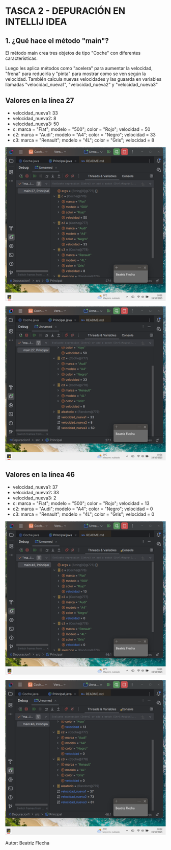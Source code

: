 # TASCA 2 - DEPURACIÓN EN INTELLIJ IDEA
## 1. ¿Qué hace el método "main"?
El método main crea tres objetos de tipo "Coche" con diferentes características.

Luego les aplica métodos como "acelera" para aumentar la velocidad, "frena" para reducirla y "pinta" para mostrar como se ven según la velocidad. También calcula nuevas velocidades y las guaarda en variables llamadas "velocidad_nueva1", "velocidad_nueva2" y "velocidad_nueva3"
## Valores en la línea 27
- velocidad_nueva1: 33
- velocidad_nueva2: 8
- velocidad_nueva3: 50
- c: marca = "Fiat"; modelo = "500"; color = "Rojo"; velocidad = 50
- c2: marca = "Audi"; modelo = "A4"; color = "Negro"; velocidad = 33
- c3: marca = "Renault"; modelo = "4L"; color = "Gris"; velocidad = 8

![Antes de frenar](Antes_frenar.png)

![Antes de frenar2](Antes_frenar2.png)
## Valores en la línea 46
- velocidad_nueva1: 37
- velocidad_nueva2: 33
- velocidad_nueva3: 2
- c: marca = "Fiat"; modelo = "500"; color = "Rojo"; velocidad = 13
- c2: marca = "Audi"; modelo = "A4"; color = "Negro"; velocidad = 0
- c3: marca = "Renault"; modelo = "4L"; color = "Gris"; velocidad = 0

![Despues de frenar](Despues_frenar.png)

![Deapues de frenar2](Despues_frenar2.png)


Autor: Beatriz Flecha